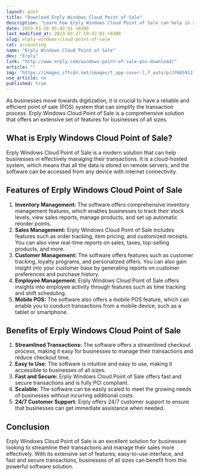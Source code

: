 ```yaml
---
layout: post
title: "Download Erply Windows Cloud Point of Sale"
description: "Learn how Erply Windows Cloud Point of Sale can help in simplifying your business transactions and streamline the sales process with its advanced features."
date: 2023-03-26 05:42:51 +0300
last_modified_at: 2023-03-27 19:32:01 +0300
slug: erply-windows-cloud-point-of-sale
cat: accounting
name: "Erply Windows Cloud Point of Sale"
dev: "Erply"
link: "http://www.erply.com/windows-point-of-sale-pos-download/"
article: ""
img: "https://images.sftcdn.net/images/t_app-cover-l,f_auto/p/276b5912-a4cf-11e6-bd58-00163ec9f5fa/116092010/erply-windows-cloud-point-of-sale-screenshot.jpg"
use_article: no
published: true
---
```

As businesses move towards digitization, it is crucial to have a reliable and efficient point of sale (POS) system that can simplify the transaction process. Erply Windows Cloud Point of Sale is a comprehensive solution that offers an extensive set of features for businesses of all sizes.

## What is Erply Windows Cloud Point of Sale?

Erply Windows Cloud Point of Sale is a modern solution that can help businesses in effectively managing their transactions. It is a cloud-hosted system, which means that all the data is stored on remote servers, and the software can be accessed from any device with internet connectivity.

## Features of Erply Windows Cloud Point of Sale

1. **Inventory Management:** The software offers comprehensive inventory management features, which enables businesses to track their stock levels, view sales reports, manage products, and set up automatic reorder points.
2. **Sales Management:** Erply Windows Cloud Point of Sale includes features such as order tracking, item pricing, and customized receipts. You can also view real-time reports on sales, taxes, top-selling products, and more.
3. **Customer Management:** The software offers features such as customer tracking, loyalty programs, and personalized offers. You can also gain insight into your customer base by generating reports on customer preferences and purchase history.
4. **Employee Management:** Erply Windows Cloud Point of Sale offers insights into employee activity through features such as time tracking and shift scheduling.
5. **Mobile POS:** The software also offers a mobile POS feature, which can enable you to conduct transactions from a mobile device, such as a tablet or smartphone.

## Benefits of Erply Windows Cloud Point of Sale

1. **Streamlined Transactions:** The software offers a streamlined checkout process, making it easy for businesses to manage their transactions and reduce checkout time.
2. **Easy to Use:** The software is intuitive and easy to use, making it accessible to businesses of all sizes.
3. **Fast and Secure:** Erply Windows Cloud Point of Sale offers fast and secure transactions and is fully PCI compliant.
4. **Scalable:** The software can be easily scaled to meet the growing needs of businesses without incurring additional costs.
5. **24/7 Customer Support:** Erply offers 24/7 customer support to ensure that businesses can get immediate assistance when needed.

## Conclusion

Erply Windows Cloud Point of Sale is an excellent solution for businesses looking to streamline their transactions and manage their sales more effectively. With its extensive set of features, easy-to-use interface, and fast and secure transactions, businesses of all sizes can benefit from this powerful software solution.